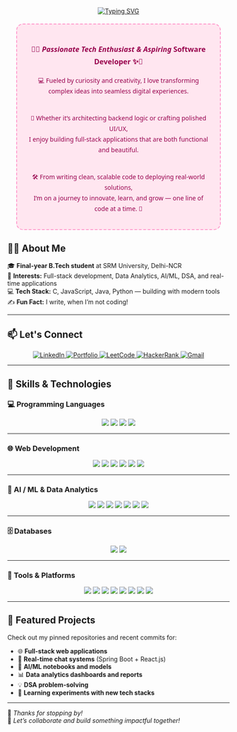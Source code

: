 
<div align="center">
  <a href="https://git.io/typing-svg">
    <img src="https://readme-typing-svg.herokuapp.com?font=Pacifico&size=28&duration=5000&pause=1000&color=FF69B4&center=true&vCenter=true&width=1000&lines=Hi,+I'm+Shruti+%F0%9F%92%97" alt="Typing SVG" />
  </a>
</div>



<div align="center" style="background-color:#ffe6f0; border: 2px dashed #ff99cc; border-radius: 15px; padding: 20px; margin: 20px; color:#99004d; font-family: 'Segoe UI', Tahoma, Geneva, Verdana, sans-serif; line-height: 1.7;">
  <h3>🌷✨ <em>Passionate Tech Enthusiast & Aspiring</em> <strong>Software Developer</strong> ✨🌷</h3>

  💻 Fueled by curiosity and creativity, I love transforming complex ideas into seamless digital experiences.<br><br>

  🌸 Whether it’s architecting backend logic or crafting polished UI/UX,<br>
  I enjoy building full-stack applications that are both functional and beautiful.<br><br>

  🛠️ From writing clean, scalable code to deploying real-world solutions,<br>
  I’m on a journey to innovate, learn, and grow — one line of code at a time. 💖
</div>



## 👩‍💻 About Me

🎓 **Final-year B.Tech student** at SRM University, Delhi-NCR  
👀 **Interests:** Full-stack development, Data Analytics, AI/ML, DSA, and real-time applications  
💻 **Tech Stack:** C, JavaScript, Java, Python — building with modern tools  
✍️ **Fun Fact:** I write, when I’m not coding!

---

## 📫 Let's Connect

<p align="center">
  <a href="https://www.linkedin.com/in/shruti-m250">
    <img alt="LinkedIn" src="https://img.shields.io/badge/-LinkedIn-0A66C2?style=for-the-badge&logo=linkedin&logoColor=white&logoWidth=30">
  </a>
  <a href="https://shrut-iportfolio.vercel.app/">
    <img alt="Portfolio" src="https://img.shields.io/badge/-Portfolio-000000?style=for-the-badge&logo=vercel&logoColor=white&logoWidth=30">
  </a>
  <a href="https://leetcode.com/u/shruti_m250/">
    <img alt="LeetCode" src="https://img.shields.io/badge/-LeetCode-FFA116?style=for-the-badge&logo=leetcode&logoColor=black&logoWidth=30">
  </a>
  <a href="http://www.hackerrank.com/profile/shruti09dec">
    <img alt="HackerRank" src="https://img.shields.io/badge/-HackerRank-2EC866?style=for-the-badge&logo=HackerRank&logoColor=white&logoWidth=30">
  </a>
  <a href="mailto:shruti09dec@gmail.com">
    <img alt="Gmail" src="https://img.shields.io/badge/-Gmail-D14836?style=for-the-badge&logo=gmail&logoColor=white&logoWidth=30">
  </a>
</p>

---

## 🚀 Skills & Technologies

### 💻 Programming Languages  
<p align="center">
  <img src="https://img.shields.io/badge/Java-007396?style=for-the-badge&logo=java&logoColor=white&logoWidth=30" />
  <img src="https://img.shields.io/badge/JavaScript-F7DF1E?style=for-the-badge&logo=javascript&logoColor=black&logoWidth=30" />
  <img src="https://img.shields.io/badge/Python-3776AB?style=for-the-badge&logo=python&logoColor=white&logoWidth=30" />
  <img src="https://img.shields.io/badge/C-00599C?style=for-the-badge&logo=c&logoColor=white&logoWidth=30" />
</p>

---

### 🌐 Web Development  
<p align="center">
  <img src="https://img.shields.io/badge/React.js-61DAFB?style=for-the-badge&logo=react&logoColor=black&logoWidth=30" />
  <img src="https://img.shields.io/badge/Node.js-339933?style=for-the-badge&logo=nodedotjs&logoColor=white&logoWidth=30" />
  <img src="https://img.shields.io/badge/Express.js-000000?style=for-the-badge&logo=express&logoColor=white&logoWidth=30" />
  <img src="https://img.shields.io/badge/Spring%20Boot-6DB33F?style=for-the-badge&logo=spring-boot&logoColor=white&logoWidth=30" />
  <img src="https://img.shields.io/badge/HTML5-E34F26?style=for-the-badge&logo=html5&logoColor=white&logoWidth=30" />
  <img src="https://img.shields.io/badge/CSS3-1572B6?style=for-the-badge&logo=css3&logoColor=white&logoWidth=30" />
</p>

---

### 🧠 AI / ML & Data Analytics  
<p align="center">
  <img src="https://img.shields.io/badge/Numpy-013243?style=for-the-badge&logo=numpy&logoColor=white&logoWidth=30" />
  <img src="https://img.shields.io/badge/Pandas-150458?style=for-the-badge&logo=pandas&logoColor=white&logoWidth=30" />
  <img src="https://img.shields.io/badge/Scikit--Learn-F7931E?style=for-the-badge&logo=scikit-learn&logoColor=black&logoWidth=30" />
  <img src="https://img.shields.io/badge/Tableau-E97627?style=for-the-badge&logo=tableau&logoColor=white&logoWidth=30" />
  <img src="https://img.shields.io/badge/Power%20BI-F2C811?style=for-the-badge&logo=powerbi&logoColor=black&logoWidth=30" />
  <img src="https://img.shields.io/badge/Cognos-051F74?style=for-the-badge&logo=ibm&logoColor=white&logoWidth=30" />
  <img src="https://img.shields.io/badge/Mixpanel-5000B9?style=for-the-badge&logo=mixpanel&logoColor=white&logoWidth=30" />
</p>

---

### 🗄️ Databases  
<p align="center">
  <img src="https://img.shields.io/badge/MongoDB-47A248?style=for-the-badge&logo=mongodb&logoColor=white&logoWidth=30" />
  <img src="https://img.shields.io/badge/MySQL-4479A1?style=for-the-badge&logo=mysql&logoColor=white&logoWidth=30" />
</p>

---

### 🧰 Tools & Platforms  
<p align="center">
  <img src="https://img.shields.io/badge/Git-F05032?style=for-the-badge&logo=git&logoColor=white&logoWidth=30" />
  <img src="https://img.shields.io/badge/GitHub-181717?style=for-the-badge&logo=github&logoColor=white&logoWidth=30" />
  <img src="https://img.shields.io/badge/VSCode-007ACC?style=for-the-badge&logo=visual-studio-code&logoColor=white&logoWidth=30" />
  <img src="https://img.shields.io/badge/IntelliJ%20IDEA-000000?style=for-the-badge&logo=intellij-idea&logoColor=white&logoWidth=30" />
  <img src="https://img.shields.io/badge/Postman-FF6C37?style=for-the-badge&logo=postman&logoColor=white&logoWidth=30" />
  <img src="https://img.shields.io/badge/Jupyter-F37626?style=for-the-badge&logo=jupyter&logoColor=white&logoWidth=30" />
  <img src="https://img.shields.io/badge/Firebase-FFCA28?style=for-the-badge&logo=firebase&logoColor=black&logoWidth=30" />
  <img src="https://img.shields.io/badge/Figma-F24E1E?style=for-the-badge&logo=figma&logoColor=white&logoWidth=30" />
</p>

---

## 📌 Featured Projects

Check out my pinned repositories and recent commits for:

- 🌐 **Full-stack web applications**
- 🔁 **Real-time chat systems** (Spring Boot + React.js)
- 🧠 **AI/ML notebooks and models**
- 📊 **Data analytics dashboards and reports**
- 💡 **DSA problem-solving**
- 🧪 **Learning experiments with new tech stacks**

---

💬 *Thanks for stopping by!*  
🤝 *Let’s collaborate and build something impactful together!*
